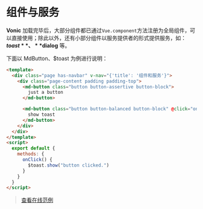 # 组件与服务

**Vonic** 加载完毕后，大部分组件都已通过`Vue.component`方法注册为全局组件，可以直接使用；除此以外，还有小部分组件以服务提供者的形式提供服务，如：**$toast**、**$dialog** 等。

下面以 MdButton、$toast 为例进行说明：

```html
<template>
  <div class="page has-navbar" v-nav="{'title': '组件和服务'}">
    <div class="page-content padding padding-top">
      <md-button class="button button-assertive button-block">
        just a button
      </md-button>

      <md-button class="button button-balanced button-block" @click="onClick()">
        show toast
      </md-button>
    </div>
  </div>
</template>
<script>
  export default {
    methods: {
      onClick() {
        $toast.show("button clicked.")
      }
    }
  }
</script>
```

> [查看在线范例](https://jsfiddle.net/wangdahoo/wee3kwnk/)
